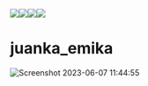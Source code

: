 ![](https://img.shields.io/github/license/juanjqo/constraints_manager)![](https://img.shields.io/github/contributors/juanjqo/constraints_manager)![](https://img.shields.io/github/last-commit/juanjqo/constraints_manager/main)![](https://img.shields.io/github/commit-activity/t/juanjqo/constraints_manager/main)
# juanka_emika

![Screenshot 2023-06-07 11:44:55](https://github.com/juanjqo/juanka_emika/assets/23158313/3df32159-783f-43ca-945f-0d28c38fb6aa)

